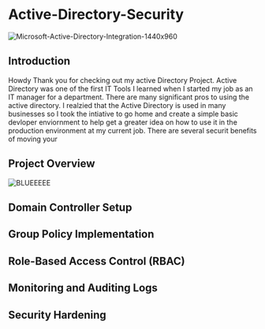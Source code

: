 # Active-Directory-Security

![Microsoft-Active-Directory-Integration-1440x960](https://github.com/user-attachments/assets/d493fd90-1d39-4e22-9d6b-7ec2151273f7)

## Introduction
Howdy Thank you for checking out my active Directory Project. Active Directory was one of the first IT Tools I learned when I started my job as an IT manager for a department. There are many significant pros to using the active directory. I realzied that the Active Directory is used in many businesses so I took the intiative to go home and create a simple basic devloper enviornment to help get a greater idea on how to use it in the production environment at my current job. There are several securit benefits of moving your 


## Project Overview


![BLUEEEEE](https://github.com/user-attachments/assets/cfa1d79b-d14c-4ec5-bad5-e9aae9b00ae4)


##  Domain Controller Setup

## Group Policy Implementation

##  Role-Based Access Control (RBAC)

##  Monitoring and Auditing Logs

##  Security Hardening
